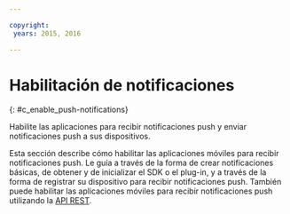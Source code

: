 ```yaml
---

copyright:
 years: 2015, 2016

---
```


# Habilitación de notificaciones
{: #c_enable_push-notifications}

Habilite las aplicaciones para recibir notificaciones push y enviar notificaciones push a sus dispositivos.

Esta sección describe cómo habilitar las aplicaciones móviles para recibir notificaciones
  push. Le guía a través de la forma de crear notificaciones básicas, de obtener y de inicializar el SDK
  o el plug-in, y a través de la forma de registrar su dispositivo para recibir notificaciones push. También puede habilitar las aplicaciones móviles para recibir notificaciones push utilizando la [API REST](t_restapi.html).
